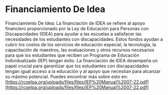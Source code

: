 # Financiamiento De Idea
Financiamiento De Idea: La financiación de IDEA se refiere al apoyo financiero proporcionado por la Ley de Educación para Personas con Discapacidades (IDEA) para ayudar a las escuelas a satisfacer las necesidades de los estudiantes con discapacidades. Estos fondos ayudan a cubrir los costos de los servicios de educación especial, la tecnología, la capacitación de maestros, las evaluaciones y otros recursos necesarios para que los estudiantes que reciben un Programa de Educación Individualizado (IEP) tengan éxito. La financiación de IDEA desempeña un papel crucial para garantizar que los estudiantes con discapacidades tengan igual acceso a la educación y al apoyo que necesitan para alcanzar su máximo potencial.
Puedes encontrar más sobre esto en: [https://rcselpa.org/uploads/files/files/IEP%20Manual%2007-22.pdf](https://rcselpa.org/uploads/files/files/IEP%20Manual%2007-22.pdf)